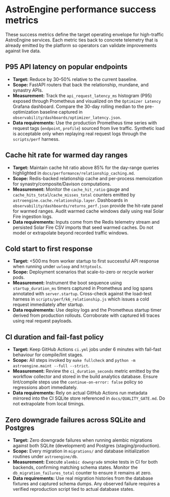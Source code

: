 # AstroEngine performance success metrics

These success metrics define the target operating envelope for high-traffic AstroEngine services. Each metric ties back to concrete telemetry that is already emitted by the platform so operators can validate improvements against live data.

## P95 API latency on popular endpoints
- **Target:** Reduce by 30–50% relative to the current baseline.
- **Scope:** FastAPI routers that back the relationship, mundane, and synastry APIs.
- **Measurement:** Track the `api_request_latency_ms` histogram (P95) exposed through Prometheus and visualized on the `Optimizer Latency` Grafana dashboard. Compare the 30-day rolling median to the pre-optimization baseline captured in `observability/dashboards/optimizer_latency.json`.
- **Data requirements:** Use the production Prometheus time series with request tags (`endpoint`, `profile`) sourced from live traffic. Synthetic load is acceptable only when replaying real request logs through the `scripts/perf` harness.

## Cache hit rate for warmed day ranges
- **Target:** Maintain cache hit ratio above 85% for the day-range queries highlighted in `docs/performance/relationship_caching.md`.
- **Scope:** Redis-backed relationship cache and per-process memoization for synastry/composite/Davison computations.
- **Measurement:** Monitor the `cache_hit_ratio` gauge and `cache_hits_total`/`cache_misses_total` counters emitted by `astroengine.cache.relationship.layer`. Dashboards in `observability/dashboards/returns_perf.json` provide the hit-rate panel for warmed ranges. Audit warmed cache windows daily using real Solar Fire ingestion logs.
- **Data requirements:** Inputs come from the Redis telemetry stream and persisted Solar Fire CSV imports that seed warmed caches. Do not model or extrapolate beyond recorded traffic windows.

## Cold start to first response
- **Target:** <500 ms from worker startup to first successful API response when running under `uvloop` and `httptools`.
- **Scope:** Deployment scenarios that scale-to-zero or recycle worker pods.
- **Measurement:** Instrument the boot sequence using `startup_duration_ms` timers captured in Prometheus and log spans annotated with `server.startup`. Cross-check against the load-test harness in `scripts/perf/k6_relationship.js` which issues a cold request immediately after startup.
- **Data requirements:** Use deploy logs and the Prometheus startup timer derived from production rollouts. Corroborate with captured k6 traces using real request payloads.

## CI duration and fail-fast policy
- **Target:** Keep GitHub Actions `ci.yml` jobs under 6 minutes with fail-fast behaviour for compile/lint stages.
- **Scope:** All steps invoked by `make fullcheck` and `python -m astroengine.maint --full --strict`.
- **Measurement:** Review the `ci_duration_seconds` metric emitted by the workflow collector and stored in the build analytics database. Ensure lint/compile steps use the `continue-on-error: false` policy so regressions abort immediately.
- **Data requirements:** Rely on actual GitHub Actions run metadata mirrored into the CI SQLite store referenced in `docs/QUALITY_GATE.md`. Do not extrapolate from local timings.

## Zero downgrade failures across SQLite and Postgres
- **Target:** Zero downgrade failures when running alembic migrations against both SQLite (development) and Postgres (staging/production).
- **Scope:** Every migration in `migrations/` and database initialization routines under `astroengine/db`.
- **Measurement:** Execute `alembic downgrade` smoke tests in CI for both backends, confirming matching schema states. Monitor the `db_migration_failures_total` counter to ensure it remains at zero.
- **Data requirements:** Use real migration histories from the database fixtures and captured schema dumps. Any observed failure requires a verified reproduction script tied to actual database states.
